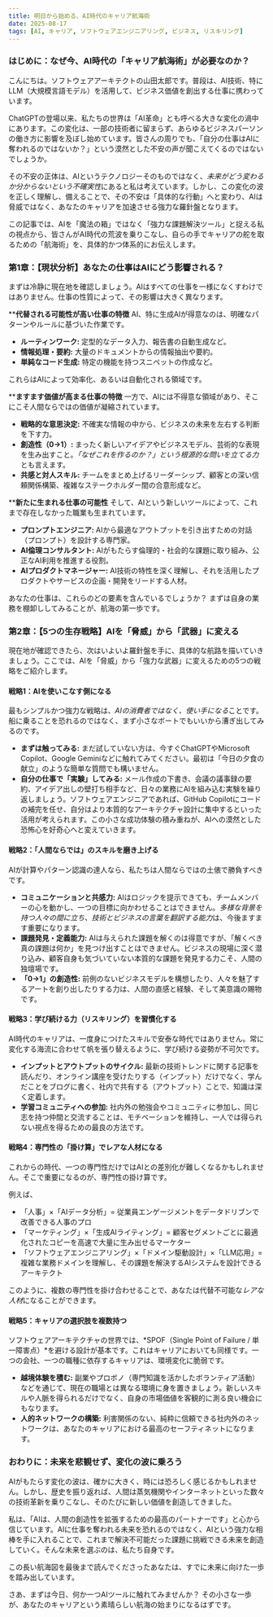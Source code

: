 ```yaml
---
title: 明日から始める、AI時代のキャリア航海術
date: 2025-08-17
tags: [AI, キャリア, ソフトウェアエンジニアリング, ビジネス, リスキリング]
---
```


### はじめに：なぜ今、AI時代の「キャリア航海術」が必要なのか？

こんにちは。ソフトウェアアーキテクトの山田太郎です。普段は、AI技術、特にLLM（大規模言語モデル）を活用して、ビジネス価値を創出する仕事に携わっています。

ChatGPTの登場以来、私たちの世界は「AI革命」とも呼べる大きな変化の渦中にあります。この変化は、一部の技術者に留まらず、あらゆるビジネスパーソンの働き方に影響を及ぼし始めています。皆さんの周りでも、「自分の仕事はAIに奪われるのではないか？」という漠然とした不安の声が聞こえてくるのではないでしょうか。

その不安の正体は、AIというテクノロジーそのものではなく、*未来がどう変わるか分からないという不確実性*にあると私は考えています。しかし、この変化の波を正しく理解し、備えることで、その不安は「具体的な行動」へと変わり、AIは脅威ではなく、あなたのキャリアを加速させる強力な羅針盤となります。

この記事では、AIを「魔法の箱」ではなく「強力な課題解決ツール」と捉える私の視点から、皆さんがAI時代の荒波を乗りこなし、自らの手でキャリアの舵を取るための「航海術」を、具体的かつ体系的にお伝えします。

### 第1章：【現状分析】あなたの仕事はAIにどう影響される？

まずは冷静に現在地を確認しましょう。AIはすべての仕事を一様になくすわけではありません。仕事の性質によって、その影響は大きく異なります。

****代替される可能性が高い仕事の特徴**
AI、特に生成AIが得意なのは、明確なパターンやルールに基づいた作業です。

*   **ルーティンワーク:** 定型的なデータ入力、報告書の自動生成など。
*   **情報処理・要約:** 大量のドキュメントからの情報抽出や要約。
*   **単純なコード生成:** 特定の機能を持つスニペットの作成など。

これらはAIによって効率化、あるいは自動化される領域です。

****ますます価値が高まる仕事の特徴**
一方で、AIには不得意な領域があり、そこにこそ人間ならではの価値が凝縮されています。

*   **戦略的な意思決定:** 不確実な情報の中から、ビジネスの未来を左右する判断を下す力。
*   **創造性（0→1）:** まったく新しいアイデアやビジネスモデル、芸術的な表現を生み出すこと。*「なぜこれを作るのか？」という根源的な問いを立てる力*とも言えます。
*   **共感と対人スキル:** チームをまとめ上げるリーダーシップ、顧客との深い信頼関係構築、複雑なステークホルダー間の合意形成など。

****新たに生まれる仕事の可能性**
そして、AIという新しいツールによって、これまで存在しなかった職業も生まれています。

*   **プロンプトエンジニア:** AIから最適なアウトプットを引き出すための対話（プロンプト）を設計する専門家。
*   **AI倫理コンサルタント:** AIがもたらす倫理的・社会的な課題に取り組み、公正なAI利用を推進する役割。
*   **AIプロダクトマネージャー:** AI技術の特性を深く理解し、それを活用したプロダクトやサービスの企画・開発をリードする人材。

あなたの仕事は、これらのどの要素を含んでいるでしょうか？ まずは自身の業務を棚卸ししてみることが、航海の第一歩です。

### 第2章：【5つの生存戦略】AIを「脅威」から「武器」に変える

現在地が確認できたら、次はいよいよ羅針盤を手に、具体的な航路を描いていきましょう。ここでは、AIを「脅威」から「強力な武器」に変えるための5つの戦略をご紹介します。

#### **戦略1：AIを使いこなす側になる**

最もシンプルかつ強力な戦略は、*AIの消費者ではなく、使い手になる*ことです。船に乗ることを恐れるのではなく、まず小さなボートでもいいから漕ぎ出してみるのです。

*   **まずは触ってみる:** まだ試していない方は、今すぐChatGPTやMicrosoft Copilot、Google Geminiなどに触れてみてください。最初は「今日の夕食の献立」のような簡単な質問でも構いません。
*   **自分の仕事で「実験」してみる:** メール作成の下書き、会議の議事録の要約、アイデア出しの壁打ち相手など、日々の業務にAIを組み込む実験を繰り返しましょう。ソフトウェアエンジニアであれば、GitHub Copilotにコードの補完を任せ、自分はより本質的なアーキテクチャ設計に集中するといった活用が考えられます。この小さな成功体験の積み重ねが、AIへの漠然とした恐怖心を好奇心へと変えていきます。

#### **戦略2：「人間ならでは」のスキルを磨き上げる**

AIが計算やパターン認識の達人なら、私たちは人間ならではの土俵で勝負すべきです。

*   **コミュニケーションと共感力:** AIはロジックを提示できても、チームメンバーの心を動かし、一つの目標に向かわせることはできません。*多様な背景を持つ人々の間に立ち、技術とビジネスの言葉を翻訳する能力*は、今後ますます重要になります。
*   **課題発見・定義能力:** AIは与えられた課題を解くのは得意ですが、「解くべき真の課題は何か」を見つけ出すことはできません。ビジネスの現場に深く潜り込み、顧客自身も気づいていない本質的な課題を発見する力こそ、人間の独壇場です。
*   **「0→1」の創造性:** 前例のないビジネスモデルを構想したり、人々を魅了するアートを創り出したりする力は、人間の直感と経験、そして美意識の賜物です。

#### **戦略3：学び続ける力（リスキリング）を習慣化する**

AI時代のキャリアは、一度身につけたスキルで安泰な時代ではありません。常に変化する海流に合わせて帆を張り替えるように、学び続ける姿勢が不可欠です。

*   **インプットとアウトプットのサイクル:** 最新の技術トレンドに関する記事を読んだり、オンライン講座を受けたりする（インプット）だけでなく、学んだことをブログに書く、社内で共有する（アウトプット）ことで、知識は深く定着します。
*   **学習コミュニティへの参加:** 社内外の勉強会やコミュニティに参加し、同じ志を持つ仲間と交流することは、モチベーションを維持し、一人では得られない視点を得るための最良の方法です。

#### **戦略4：専門性の「掛け算」でレアな人材になる**

これからの時代、一つの専門性だけではAIとの差別化が難しくなるかもしれません。そこで重要になるのが、専門性の掛け算です。

例えば、
*   「人事」×「AIデータ分析」= 従業員エンゲージメントをデータドリブンで改善できる人事のプロ
*   「マーケティング」×「生成AIライティング」= 顧客セグメントごとに最適化されたコピーを高速で大量に生み出せるマーケター
*   「ソフトウェアエンジニアリング」×「ドメイン駆動設計」×「LLM応用」= 複雑な業務ドメインを理解し、その課題を解決するAIシステムを設計できるアーキテクト

このように、複数の専門性を掛け合わせることで、あなたは代替不可能な*レアな人材*になることができます。

#### **戦略5：キャリアの選択肢を複数持つ**

ソフトウェアアーキテクチャの世界では、*SPOF（Single Point of Failure / 単一障害点）*を避ける設計が基本です。これはキャリアにおいても同様です。一つの会社、一つの職種に依存するキャリアは、環境変化に脆弱です。

*   **越境体験を積む:** 副業やプロボノ（専門知識を活かしたボランティア活動）などを通じて、現在の職場とは異なる環境に身を置きましょう。新しいスキルや人脈を得られるだけでなく、自身の市場価値を客観的に測る良い機会にもなります。
*   **人的ネットワークの構築:** 利害関係のない、純粋に信頼できる社内外のネットワークは、あなたのキャリアにおける最高のセーフティネットになります。

### おわりに：未来を悲観せず、変化の波に乗ろう

AIがもたらす変化の波は、確かに大きく、時には恐ろしく感じるかもしれません。しかし、歴史を振り返れば、人間は蒸気機関やインターネットといった数々の技術革新を乗りこなし、そのたびに新しい価値を創造してきました。

私は、「AIは、人間の創造性を拡張するための最高のパートナーです」と心から信じています。AIに仕事を奪われる未来を恐れるのではなく、AIという強力な相棒を手に入れることで、これまで解決不可能だった課題に挑戦できる未来を創造していく。そんな未来を選ぶのは、私たち自身です。

この長い航海図を最後まで読んでくださったあなたは、すでに未来に向けた一歩を踏み出しています。

さあ、まずは今日、何か一つAIツールに触れてみませんか？ その小さな一歩が、あなたのキャリアという素晴らしい航海の始まりになるはずです。